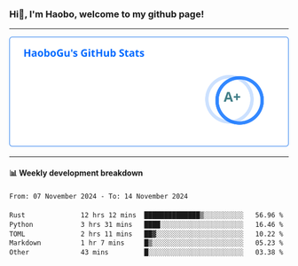 <!--<h2 align="center"> Hi👋, I'm Haobo, welcome to my github page! </h2>-->
### Hi👋, I'm Haobo, welcome to my github page!
-------

<img href="https://github.com/HaoboGu" src="assets/stats.svg" alt="github stats" /> 

-------

#### 📊 **Weekly development breakdown**
<!--START_SECTION:waka-->

```txt
From: 07 November 2024 - To: 14 November 2024

Rust              12 hrs 12 mins  ██████████████▒░░░░░░░░░░   56.96 %
Python            3 hrs 31 mins   ████░░░░░░░░░░░░░░░░░░░░░   16.46 %
TOML              2 hrs 11 mins   ██▓░░░░░░░░░░░░░░░░░░░░░░   10.22 %
Markdown          1 hr 7 mins     █▒░░░░░░░░░░░░░░░░░░░░░░░   05.23 %
Other             43 mins         █░░░░░░░░░░░░░░░░░░░░░░░░   03.38 %
```

<!--END_SECTION:waka-->
<!--
backup url: https://github-readme-status-dusky-ten.vercel.app/api?username=HaoboGu&count_private=true&show_icons=true&theme=transparent&border_color=2f80ed
-->
<!--
**HaoboGu/HaoboGu** is a ✨ _special_ ✨ repository because its `README.md` (this file) appears on your GitHub profile.

Here are some ideas to get you started:

- 🔭 I’m currently working on AI-assisted programming tools
- 🌱 I’m currently learning ...
- 👯 I’m looking to collaborate on ...
- 🤔 I’m looking for help with ...
- 💬 Ask me about ...
- 📫 How to reach me: ...
- 😄 Pronouns: ...
- ⚡ Fun fact: ...
-->
